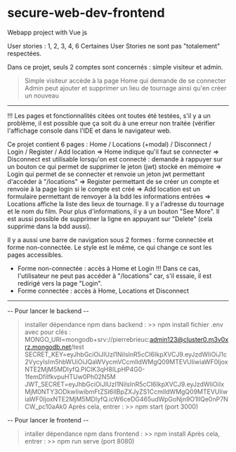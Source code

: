 # secure-web-dev-frontend
Webapp project with Vue js

User stories : 1, 2, 3, 4, 6
Certaines User Stories ne sont pas "totalement" respectées.

Dans ce projet, seuls 2 comptes sont concernés : simple visiteur et admin.
> Simple visiteur accède à la page Home qui demande de se connecter
> Admin peut ajouter et supprimer un lieu de tournage ainsi qu'en créer un nouveau

---------------------------------------------------------------------------------------------------------------------------------------------
!!! Les pages et fonctionnalités citées ont toutes été testées, s'il y a un problème, il est possible que ça soit du à une erreur non traitée (vérifier l'affichage console dans l'IDE et dans le navigateur web. 

Ce projet contient 6 pages : Home / Locations (+modal) / Disconnect / Login / Register / Add location
=> Home indique qu'il faut se connecter
=> Disconnect est utilisable lorsqu'on est connecté : demande à rappuyer sur un bouton ce qui permet de supprimer le jeton (jwt) stocké en mémoire
=> Login qui permet de se connecter et renvoie un jeton jwt permettant d'accéder à "/locations"
=> Register permettant de se créer un compte et renvoie à la page login si le compte est créé
=> Add location est un formulaire permettant de renvoyer à la bdd les informations entrées
=> Locations affiche la liste des lieux de tournage. Il y a l'adresse du tournage et le nom du film. Pour plus d'informations, il y a un bouton "See More". Il est aussi possible de supprimer la ligne en appuyant sur "Delete" (cela supprime dans la bdd aussi).

Il y a aussi une barre de navigation sous 2 formes : forme connectée et forme non-connectée.
Le style est le même, ce qui change ce sont les pages accessibles.
* Forme non-connectée : accès à Home et Login
  !!! Dans ce cas, l'utilisateur ne peut pas accéder à "/locations" car, s'il essaie, il est redirigé vers la page "Login".
* Forme connectée : accès à Home, Locations et Disconnect

---------------------------------------------------------------------------------------------------------------------------------------------
-- Pour lancer le backend --
> installer dépendance npm dans backend : >> npm install
> fichier .env avec pour clés : 
    MONGO_URI=mongodb+srv://pierrebrieuc:admin123@cluster0.m3v0xrz.mongodb.net/test
    SECRET_KEY=eyJhbGciOiJIUzI1NiIsInR5cCI6IkpXVCJ9.eyJzdWIiOiJ1c2VycyIsIm5hbWUiOiJQaWVycmVCcmlldWMgQ09MTEVUIiwiaWF0IjoxNTE2MjM5MDIyfQ.PlClK3qH8ILpHP4G0-1femDfilfkvpuHTUw0Ph02N5M          JWT_SECRET=eyJhbGciOiJIUzI1NiIsInR5cCI6IkpXVCJ9.eyJzdWIiOiIxMjM0NTY3ODkwIiwibmFtZSI6IlBpZXJyZS1CcmlldWMgQ09MTEVUIiwiaWF0IjoxNTE2MjM5MDIyfQ.icW6ceDG465udWpGoNjn9O1lIQe0nP7NCW_pc10aAk0
> Après cela, entrer : >> npm start (port 3000)


-- Pour lancer le frontend --
> intaller dépendance npm dans frontend : >> npm install
> Après cela, entrer : >>  npm run serve (port 8080)

